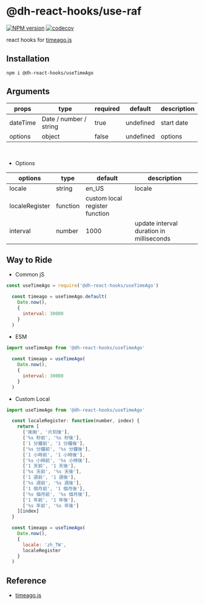 # @dh-react-hooks/use-raf

[![NPM version](https://img.shields.io/npm/v/@dh-react-hooks/useTimeAgo.svg)](https://www.npmjs.com/package/@dh-react-hooks/useTimeAgo)
[![codecov](https://codecov.io/gh/danhuang1202/DrHooks/branch/master/graph/badge.svg)](https://codecov.io/gh/danhuang1202/DrHooks)

react hooks for [timeago.js](https://github.com/hustcc/timeago.js)


## Installation
```
npm i @dh-react-hooks/useTimeAgo
```

## Arguments
  | props | type | required | default | description |
  | --- | --- | --- | --- | --- |
  | dateTime | Date / number / string | true | undefined | start date |
  | options | object | false | undefined | options |
  <br/>

  - Options
  
  | options | type | default | description |
  | --- | --- | --- | --- |
  | locale | string | en_US | locale |
  | localeRegister	| function | custom local register function |
  | interval | number | 1000 | update interval duration in milliseconds |

## Way to Ride
- Common jS
```js
const useTimeAgo = require('@dh-react-hooks/useTimeAgo')

  const timeago = useTimeAgo.default(
    Date.now(), 
    {
      interval: 30000
    }
  )
```

- ESM
```js
import useTimeAgo from '@dh-react-hooks/useTimeAgo'
  
  const timeago = useTimeAgo(
    Date.now(), 
    {
      interval: 30000
    }
  )
```

- Custom Local

```js
import useTimeAgo from '@dh-react-hooks/useTimeAgo'

  const localeRegister: function(number, index) {
    return [
      ['剛剛', '片刻後'],
      ['%s 秒前', '%s 秒後'],
      ['1 分鐘前', '1 分鐘後'],
      ['%s 分鐘前', '%s 分鐘後'],
      ['1 小時前', '1 小時後'],
      ['%s 小時前', '%s 小時後'],
      ['1 天前', '1 天後'],
      ['%s 天前', '%s 天後'],
      ['1 週前', '1 週後'],
      ['%s 週前', '%s 週後'],
      ['1 個月前', '1 個月後'],
      ['%s 個月前', '%s 個月後'],
      ['1 年前', '1 年後'],
      ['%s 年前', '%s 年後']
    ][index]
  }

  const timeago = useTimeAgo(
    Date.now(), 
    {
      locale: 'zh_TW',
      localeRegister
    }
  )
```

## Reference
- [timeago.js](https://github.com/hustcc/timeago.js)
